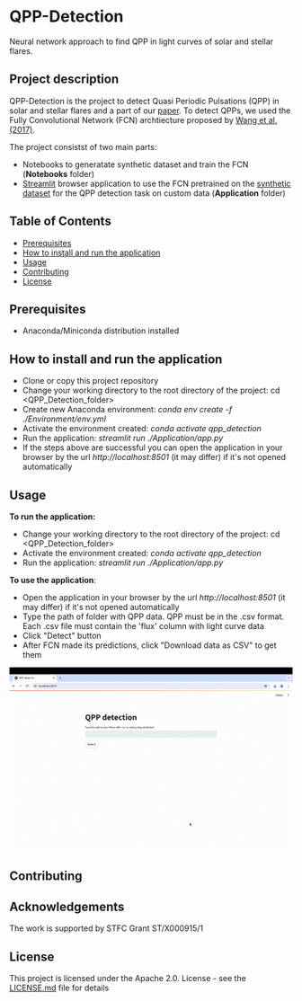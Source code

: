 # QPP-Detection
Neural network approach to find QPP in light curves of solar and stellar flares.

## Project description

QPP-Detection is the project to detect Quasi Periodic Pulsations (QPP) in solar and stellar flares and a part of our [paper](). To detect QPPs, we used the Fully Convolutional Network (FCN) archtiecture proposed by [Wang et al. (2017)](https://ieeexplore.ieee.org/document/7966039/authors#authors).

The project consistst of two main parts:
- Notebooks to generatate synthetic dataset and train the FCN (**Notebooks** folder)
- [Streamlit](https://streamlit.io) browser application to use the FCN pretrained  on the [synthetic dataset](doi.org/10.7910/DVN/UNRTN6
) for the QPP detection task on custom data (**Application** folder)


## Table of Contents
- [Prerequisites](#prerequisites)
- [How to install and run the application](#how-to-install-and-run-the-application)
- [Usage](#usage)
- [Contributing](#contributing)
- [License](#license)

## Prerequisites
- Anaconda/Miniconda distribution installed

## How to install and run the application
 - Clone or copy this project repository
 -  Change your working directory to the root directory of the project: cd <QPP_Detection_folder>
 -  Create new Anaconda environment: _conda env create -f ./Environment/env.yml_
 -  Activate the environment created: _conda activate qpp_detection_
 -  Run the application: _streamlit run ./Application/app.py_
 -  If the steps above are successful you can open the application in your browser by the url _http://localhost:8501_ (it may differ) if it's not opened automatically

## Usage
**To run the application:**
 -  Change your working directory to the root directory of the project: cd <QPP_Detection_folder>
 -  Activate the environment created: _conda activate qpp_detection_
 -  Run the application: _streamlit run ./Application/app.py_
   
**To use the application**:
 -  Open the application in your browser by the url _http://localhost:8501_ (it may differ) if it's not opened automatically
 -  Type the path of folder with QPP data. QPP must be in the .csv format. Each .csv file must contain the 'flux' column with light curve data
 -  Click "Detect" button
 -  After FCN made its predictions, click "Download data as CSV" to get them


![](./Use-case/Use-case.gif)

## Contributing

## Acknowledgements
The work is supported by STFC Grant ST/X000915/1

## License
This project is licensed under the Apache 2.0. License - see the [LICENSE.md](./LICENSE) file for details


